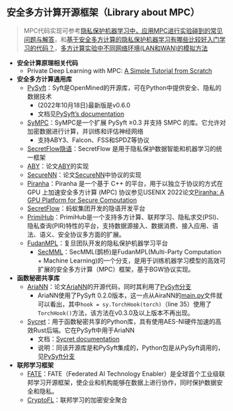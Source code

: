 ## 安全多方计算开源框架（Library about MPC）

> MPC代码实现可参考[隐私保护机器学习中，应用MPC进行实验碰到的常见问题与解答](https://mp.weixin.qq.com/s/ynnKuPoh2RC4tP_oWHN5Tg)，和[基于安全多方计算的隐私保护机器学习有哪些比较好入门学习的代码？](https://www.zhihu.com/question/559735424)，[多方计算实验中不同网络环境(LAN和WAN)的模拟方法](https://mp.weixin.qq.com/s/iV0wHKw7gDEr92CbeOwIZg)

+ **安全计算原理相关代码**
  + Private Deep Learning with MPC: [A Simple Tutorial from Scratch](https://mortendahl.github.io/2017/04/17/private-deep-learning-with-mpc/)
+ **安全多方计算通用库**
  + [PySyft](https://github.com/OpenMined/PySyft)：Syft是OpenMined的开源库，可在Python中提供安全、隐私的数据技术
    + (2022年10月18日)最新版是v0.6.0
    + 文档见[PySyft’s documentation](https://openmined.github.io/PySyft/)
  + [SyMPC](https://github.com/OpenMined/SyMPC)：SyMPC是一个扩展 PySyft ≥0.3 并支持 SMPC 的库。它允许对加密数据进行计算，并训练和评估神经网络
    + 支持ABY3、Falcon、FSS和SPDZ等协议
  + [SecretFlow隐语](https://github.com/secretflow/secretflow)：SecretFlow 是用于隐私保护数据智能和机器学习的统一框架
  + [ABY](https://github.com/encryptogroup/ABY)：论文[ABY](https://www.ndss-symposium.org/ndss2015/ndss-2015-programme/aby-framework-efficient-mixed-protocol-secure-two-party-computation/)的实现
  + [SecureNN](https://github.com/snwagh/securenn-public)：论文[SecureNN](https://eprint.iacr.org/2018/442)中协议的实现
  + [Piranha](https://github.com/ucbrise/piranha)：Piranha 是一个基于 C++ 的平台，用于以独立于协议的方式在 GPU 上加速安全多方计算 (MPC) 协议参见USENIX 2022论文[Piranha: A GPU Platform for Secure Computation](https://eprint.iacr.org/2022/892)
  + [SecretFlow](https://github.com/Stu-Yang/secretflow)：蚂蚁集团开发的隐语开发平台
  + [PrimiHub](https://github.com/primihub/primihub)：PrimiHub是一个支持多方计算、联邦学习、隐私求交(PSI)、隐私查询(PIR)特性的平台，支持数据源接入、数据消费、接入应用、语法、语义、安全协议多方面的扩展。
  + [FudanMPL](https://github.com/FudanMPL)：复旦团队开发的隐私保护机器学习平台
    + [SecMML](https://github.com/FudanMPL/SecMML)：SecMML(鹊桥)是FudanMPL(Multi-Party Computation + Machine Learning)的一个分支，是用于训练机器学习模型的高效可扩展的安全多方计算（MPC）框架，基于BGW协议实现。
+ **函数秘密共享库**
  + [AriaNN](https://github.com/LaRiffle/ariann)：论文[AriaNN](https://petsymposium.org/popets/2022/popets-2022-0015.php)的开源代码，同时其利用了[PySyft分支](https://github.com/OpenMined/PySyft/tree/a73b13aa84a8a9ad0923d87ff1b6c8c2facdeaa6)
    + AriaNN使用了PySyft 0.2.0版本，这一点从AiraNN的[main.py](https://github.com/LaRiffle/ariann/blob/main/main.py)文件就可以看出，其中`hook = sy.TorchHook(torch)`（line 35）使用了`TorchHook()`方法，该方法在v0.3.0及以上版本不再出现。
  + [Sycret](https://github.com/OpenMined/sycret)：用于函数秘密共享的Python库，具有使用AES-NI硬件加速的高效Rust后端。它在PySyft中用于AriaNN
    + 文档：[Sycret documentation](https://openmined.github.io/sycret/)
    + 说明：同该开源库是和PySyft集成的，Python包是从PySyft调用的，见[PySyft分支](https://github.com/OpenMined/PySyft/blob/49b1d03de1ba82c4043dc63772ed0ebba7aad6c7)
+ **联邦学习框架**
  + [FATE](https://github.com/FederatedAI/FATE)：FATE（Federated AI Technology Enabler）是全球首个工业级联邦学习开源框架，使企业和机构能够在数据上进行协作，同时保护数据安全和隐私。
  + [CryptoFL](https://github.com/Ye-D/CryptoFL/tree/main)：联邦学习的加密安全聚合
